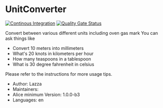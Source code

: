 # UnitConverter

[![Continous Integration](https://gitlab.com/project-alice-assistant/skills/skill_UnitConverter/badges/master/pipeline.svg)](https://gitlab.com/project-alice-assistant/skills/skill_UnitConverter/pipelines/latest)
[![Quality Gate Status](https://sonarcloud.io/api/project_badges/measure?project=project-alice-assistant_skill_UnitConverter&metric=alert_status)](https://sonarcloud.io/dashboard?id=project-alice-assistant_skill_UnitConverter)

Convert between various different units including oven gas mark 
You can ask things like 

- Convert 10 meters into millimeters
- What's 20 knots in kilometers per hour
- How many teaspoons in a tablespoon
- What is 30 degree fahrenheit in celsius

Please refer to the instructions for more usage tips.


- Author: Lazza
- Maintainers:
- Alice minimum Version: 1.0.0-b3
- Languages:
    en

